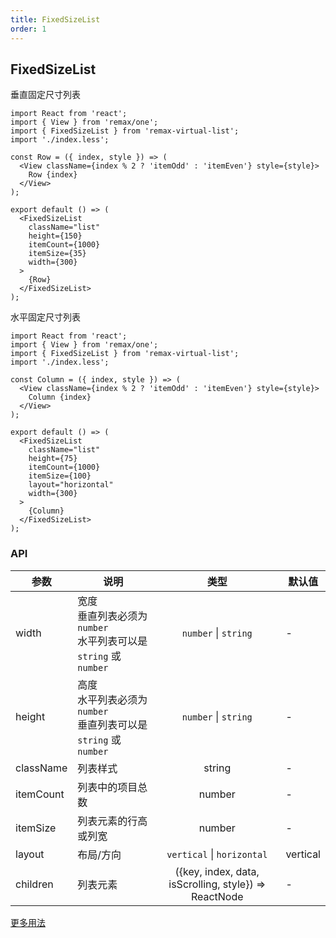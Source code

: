 ```yaml
---
title: FixedSizeList
order: 1
---
```


## FixedSizeList

垂直固定尺寸列表

```tsx
import React from 'react';
import { View } from 'remax/one';
import { FixedSizeList } from 'remax-virtual-list';
import './index.less';

const Row = ({ index, style }) => (
  <View className={index % 2 ? 'itemOdd' : 'itemEven'} style={style}>
    Row {index}
  </View>
);

export default () => (
  <FixedSizeList
    className="list"
    height={150}
    itemCount={1000}
    itemSize={35}
    width={300}
  >
    {Row}
  </FixedSizeList>
);
```

水平固定尺寸列表

```tsx
import React from 'react';
import { View } from 'remax/one';
import { FixedSizeList } from 'remax-virtual-list';
import './index.less';

const Column = ({ index, style }) => (
  <View className={index % 2 ? 'itemOdd' : 'itemEven'} style={style}>
    Column {index}
  </View>
);

export default () => (
  <FixedSizeList
    className="list"
    height={75}
    itemCount={1000}
    itemSize={100}
    layout="horizontal"
    width={300}
  >
    {Column}
  </FixedSizeList>
);
```

### API

| 参数      | 说明                                                                  |            类型            | 默认值   |
| --------- | --------------------------------------------------------------------- | :------------------------: | -------- |
| width     | 宽度<br>垂直列表必须为 `number`<br>水平列表可以是`string` 或 `number` |    `number` \| `string`    | -        |
| height    | 高度<br>水平列表必须为 `number`<br>垂直列表可以是`string` 或 `number` |    `number` \| `string`    | -        |
| className | 列表样式                                                              |           string           | -        |
| itemCount | 列表中的项目总数                                                      |           number           | -        |
| itemSize  | 列表元素的行高或列宽                                                  |           number           | -        |
| layout    | 布局/方向                                                             | `vertical` \| `horizontal` | vertical |
| children  | 列表元素                                                              |        ({key, index, data, isScrolling, style}) =>  ReactNode         | -        |

[更多用法](https://react-window.now.sh/#/api/FixedSizeList)
